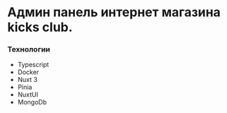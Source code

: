 # Админ панель интернет магазина kicks club.

### Технологии

- Typescript
- Docker
- Nuxt 3
- Pinia
- NuxtUI
- MongoDb
